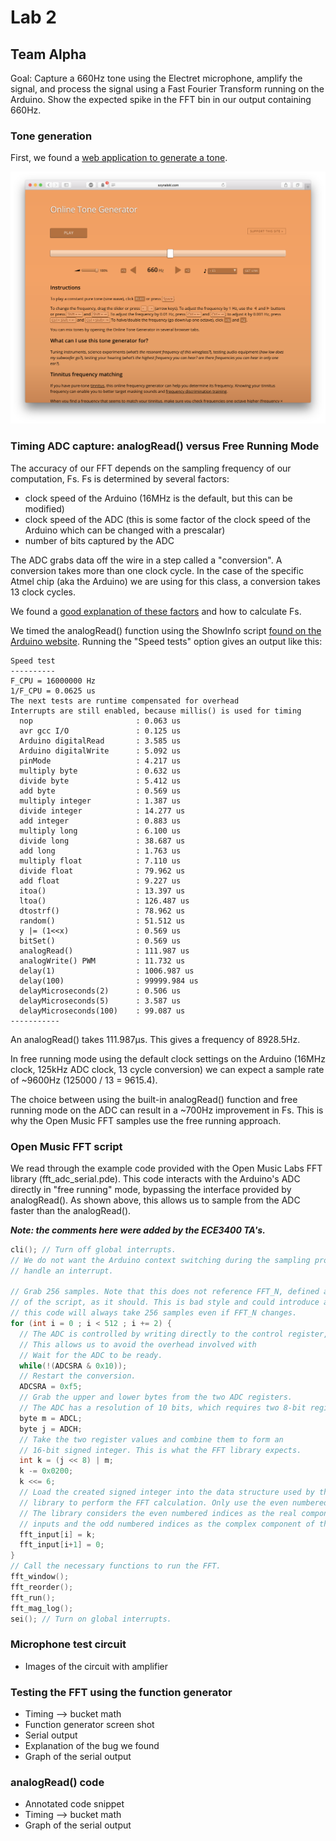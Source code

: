 # Lab 2
## Team Alpha

Goal: Capture a 660Hz tone using the Electret microphone, amplify the signal, and process the signal using a Fast Fourier Transform running on the Arduino. Show the expected spike in the FFT bin in our output containing 660Hz.

### Tone generation
First, we found a [web application to generate a tone](http://www.szynalski.com/tone-generator).

![Tone generator](images/tone_generator.png)

### Timing ADC capture: analogRead() versus Free Running Mode
The accuracy of our FFT depends on the sampling frequency of our computation, Fs. Fs is determined by several factors:
- clock speed of the Arduino (16MHz is the default, but this can be modified)
- clock speed of the ADC (this is some factor of the clock speed of the Arduino which can be changed with a prescalar)
- number of bits captured by the ADC

The ADC grabs data off the wire in a step called a "conversion". A conversion takes more than one clock cycle. In the case of the specific Atmel chip (aka the Arduino) we are using for this class, a conversion takes 13 clock cycles.

We found a [good explanation of these factors](http://www.microsmart.co.za/technical/2014/03/01/advanced-arduino-adc/) and how to calculate Fs.

We timed the analogRead() function using the ShowInfo script [found on the Arduino website](https://playground.arduino.cc/Main/ShowInfo). Running the "Speed tests" option gives an output like this:

```
Speed test
----------
F_CPU = 16000000 Hz
1/F_CPU = 0.0625 us
The next tests are runtime compensated for overhead
Interrupts are still enabled, because millis() is used for timing
  nop                       : 0.063 us
  avr gcc I/O               : 0.125 us
  Arduino digitalRead       : 3.585 us
  Arduino digitalWrite      : 5.092 us
  pinMode                   : 4.217 us
  multiply byte             : 0.632 us
  divide byte               : 5.412 us
  add byte                  : 0.569 us
  multiply integer          : 1.387 us
  divide integer            : 14.277 us
  add integer               : 0.883 us
  multiply long             : 6.100 us
  divide long               : 38.687 us
  add long                  : 1.763 us
  multiply float            : 7.110 us
  divide float              : 79.962 us
  add float                 : 9.227 us
  itoa()                    : 13.397 us
  ltoa()                    : 126.487 us
  dtostrf()                 : 78.962 us
  random()                  : 51.512 us
  y |= (1<<x)               : 0.569 us
  bitSet()                  : 0.569 us
  analogRead()              : 111.987 us
  analogWrite() PWM         : 11.732 us
  delay(1)                  : 1006.987 us
  delay(100)                : 99999.984 us
  delayMicroseconds(2)      : 0.506 us
  delayMicroseconds(5)      : 3.587 us
  delayMicroseconds(100)    : 99.087 us
-----------
```

An analogRead() takes 111.987µs. This gives a frequency of 8928.5Hz.

In free running mode using the default clock settings on the Arduino (16MHz clock, 125kHz ADC clock, 13 cycle conversion) we can expect a sample rate of ~9600Hz (125000 / 13 = 9615.4).

The choice between using the built-in analogRead() function and free running mode on the ADC can result in a ~700Hz improvement in Fs. This is why the Open Music FFT samples use the free running approach.


### Open Music FFT script
We read through the example code provided with the Open Music Labs FFT library (fft_adc_serial.pde). This code interacts with the Arduino's ADC directly in "free running" mode, bypassing the interface provided by analogRead(). As shown above, this allows us to sample from the ADC faster than the analogRead().

***Note: the comments here were added by the ECE3400 TA's.***
```C
cli(); // Turn off global interrupts.
// We do not want the Arduino context switching during the sampling process to
// handle an interrupt.

// Grab 256 samples. Note that this does not reference FFT_N, defined at the top
// of the script, as it should. This is bad style and could introduce a bug, as
// this code will always take 256 samples even if FFT_N changes.
for (int i = 0 ; i < 512 ; i += 2) {
  // The ADC is controlled by writing directly to the control register, ADCSRA.
  // This allows us to avoid the overhead involved with
  // Wait for the ADC to be ready.
  while(!(ADCSRA & 0x10));
  // Restart the conversion.
  ADCSRA = 0xf5;
  // Grab the upper and lower bytes from the two ADC registers.
  // The ADC has a resolution of 10 bits, which requires two 8-bit registers.
  byte m = ADCL;
  byte j = ADCH;
  // Take the two register values and combine them to form an
  // 16-bit signed integer. This is what the FFT library expects.
  int k = (j << 8) | m;
  k -= 0x0200;
  k <<= 6;
  // Load the created signed integer into the data structure used by the FFT
  // library to perform the FFT calculation. Only use the even numbered indices.
  // The library considers the even numbered indices as the real component of the
  // inputs and the odd numbered indices as the complex component of the inputs.
  fft_input[i] = k;
  fft_input[i+1] = 0;
}
// Call the necessary functions to run the FFT.
fft_window();
fft_reorder();
fft_run();
fft_mag_log();
sei(); // Turn on global interrupts.
```


### Microphone test circuit
- Images of the circuit with amplifier


### Testing the FFT using the function generator
- Timing --> bucket math
- Function generator screen shot
- Serial output
- Explanation of the bug we found
- Graph of the serial output


### analogRead() code
- Annotated code snippet
- Timing --> bucket math
- Graph of the serial output
